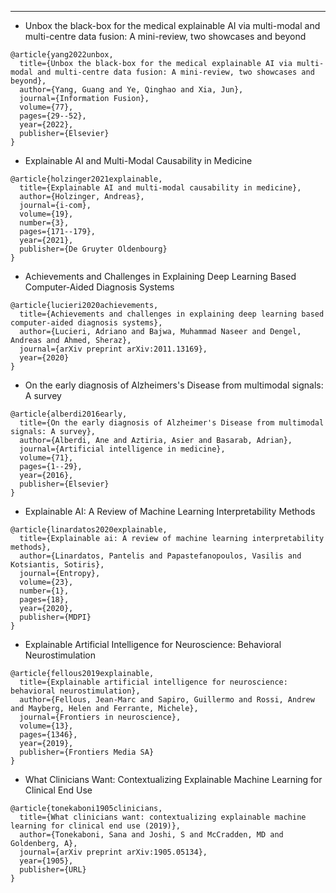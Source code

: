 ***

* Unbox the black-box for the medical explainable AI via multi-modal and multi-centre data fusion: A mini-review, two showcases and beyond

```
@article{yang2022unbox,
  title={Unbox the black-box for the medical explainable AI via multi-modal and multi-centre data fusion: A mini-review, two showcases and beyond},
  author={Yang, Guang and Ye, Qinghao and Xia, Jun},
  journal={Information Fusion},
  volume={77},
  pages={29--52},
  year={2022},
  publisher={Elsevier}
}
```

* Explainable AI and Multi-Modal Causability in Medicine

```
@article{holzinger2021explainable,
  title={Explainable AI and multi-modal causability in medicine},
  author={Holzinger, Andreas},
  journal={i-com},
  volume={19},
  number={3},
  pages={171--179},
  year={2021},
  publisher={De Gruyter Oldenbourg}
}
```

* Achievements and Challenges in Explaining Deep Learning Based Computer-Aided Diagnosis Systems
```
@article{lucieri2020achievements,
  title={Achievements and challenges in explaining deep learning based computer-aided diagnosis systems},
  author={Lucieri, Adriano and Bajwa, Muhammad Naseer and Dengel, Andreas and Ahmed, Sheraz},
  journal={arXiv preprint arXiv:2011.13169},
  year={2020}
}
```

* On the early diagnosis of Alzheimers's Disease from multimodal signals: A survey
```
@article{alberdi2016early,
  title={On the early diagnosis of Alzheimer's Disease from multimodal signals: A survey},
  author={Alberdi, Ane and Aztiria, Asier and Basarab, Adrian},
  journal={Artificial intelligence in medicine},
  volume={71},
  pages={1--29},
  year={2016},
  publisher={Elsevier}
}
```

* Explainable AI: A Review of Machine Learning Interpretability Methods
```
@article{linardatos2020explainable,
  title={Explainable ai: A review of machine learning interpretability methods},
  author={Linardatos, Pantelis and Papastefanopoulos, Vasilis and Kotsiantis, Sotiris},
  journal={Entropy},
  volume={23},
  number={1},
  pages={18},
  year={2020},
  publisher={MDPI}
}
```

* Explainable Artificial Intelligence for Neuroscience: Behavioral Neurostimulation
```
@article{fellous2019explainable,
  title={Explainable artificial intelligence for neuroscience: behavioral neurostimulation},
  author={Fellous, Jean-Marc and Sapiro, Guillermo and Rossi, Andrew and Mayberg, Helen and Ferrante, Michele},
  journal={Frontiers in neuroscience},
  volume={13},
  pages={1346},
  year={2019},
  publisher={Frontiers Media SA}
}
```

* What Clinicians Want: Contextualizing Explainable Machine Learning for Clinical End Use
```
@article{tonekaboni1905clinicians,
  title={What clinicians want: contextualizing explainable machine learning for clinical end use (2019)},
  author={Tonekaboni, Sana and Joshi, S and McCradden, MD and Goldenberg, A},
  journal={arXiv preprint arXiv:1905.05134},
  year={1905},
  publisher={URL}
}
```

